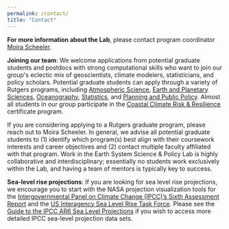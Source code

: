```yaml
---
permalink: /contact/
title: "Contact" 
---
```


**For more information about the Lab**, please contact program coordinator [Moira Scheeler](mailto:moira-dot-scheeler-at-rutgers-dot-edu).

**Joining our team**: We welcome applications from potential graduate students and postdocs with strong computational skills who want to join our group's eclectic mix of geoscientists, climate modelers, statisticians, and policy scholars. Potential graduate students can apply through a variety of Rutgers programs, including [Atmospheric Science](http://envsci.rutgers.edu/academics/atmos_grad/), [Earth and Planetary Sciences](https://eps.rutgers.edu/academics/graduate/graduate-program),  [Oceanography](https://marine.rutgers.edu/main/academics/graduate), [Statistics](https://www.stat.rutgers.edu/academics/graduate-program), and [Planning and Public Policy](https://bloustein.rutgers.edu/graduate/doctoral-studies/). Almost all students in our group participate in the [Coastal Climate Risk & Resilience](http://c2r2.rutgers.edu/) certificate program. 

If you are considering applying to a Rutgers graduate program, please reach out to Moira Scheeler. In general, we advise all potential graduate students to (1) identify which program(s) best align with their coursework interests and career objectives and (2) contact multiple faculty affiliated with that program. Work in the Earth System Science & Policy Lab is highly collaborative and interdisciplinary; essentially no students work exclusively within the Lab, and having a team of mentors is typically key to success.

**Sea-level rise projections**: If you are looking for sea level rise projections, we encourage you to start with the NASA projection visualization tools for the [Intergovernmental Panel on Climate Change (IPCC)’s Sixth Assessment Report](https://sealevel.nasa.gov/ipcc-ar6-sea-level-projection-tool) and the [US Interagency Sea Level Rise Task Force](https://sealevel.nasa.gov/task-force-scenario-tool). Please see the [Guide to the IPCC AR6 Sea Level Projections](https://github.com/Rutgers-ESSP/IPCC-AR6-Sea-Level-Projections) if you wish to access more detailed IPCC sea-level projection data sets.

